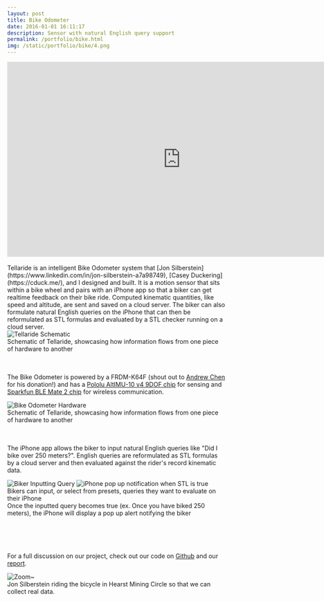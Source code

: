 ```yaml
---
layout: post
title: Bike Odometer
date: 2016-01-01 16:11:17
description: Sensor with natural English query support
permalink: /portfolio/bike.html
img: /static/portfolio/bike/4.png
---
```



<div class="center">
	<iframe  width="800" height="450" src="https://www.youtube.com/embed/MwcW2_1ixCE" frameborder="0" allowfullscreen></iframe>
</div>
<br>
Tellaride is an intelligent Bike Odometer system that [Jon Silberstein](https://www.linkedin.com/in/jon-silberstein-a7a98749), [Casey Duckering](https://cduck.me/), and I designed and built. It is a motion sensor that sits within a bike wheel and pairs with an iPhone app so that a biker can get realtime feedback on their bike ride. Computed kinematic quantities, like speed and altitude, are sent and saved on a cloud server. The biker can also formulate natural English queries on the iPhone that can then be reformulated as STL formulas and evaluated by a STL checker running on a cloud server.

<div class="img_row">
	<img class="contain_col" src="{{ site.baseurl }}/static/portfolio/bike/7.png" alt="Tellaride Schematic">
</div>
<div class="col caption">
	Schematic of Tellaride, showcasing how information flows from one piece of hardware to another
</div>

<br><br>
The Bike Odometer is powered by a FRDM-K64F (shout out to [Andrew Chen](http://www.amazon.com/dp/B00L3R69A4?m=A211WH11UMLSSZ&ref_=v_sp_widget_detail_page) for his donation!) and has a [Pololu AltIMU-10 v4 9DOF chip](https://www.pololu.com/product/2470) for sensing and [Sparkfun BLE Mate 2 chip](https://www.sparkfun.com/products/13019) for wireless communication. 

<div class="img_row">
	<img class="contain_col" src="{{ site.baseurl }}/static/portfolio/bike/3.jpg" alt="Bike Odometer Hardware">
</div>
<div class="col caption">
	Schematic of Tellaride, showcasing how information flows from one piece of hardware to another
</div>

<br><br>
The iPhone app allows the biker to input natural English queries like "Did I bike over 250 meters?". English queries are reformulated as STL formulas by a cloud server and then evaluated against the rider's record kinematic data.
<div class="img_row">
	<img class="col half" src="{{ site.baseurl }}/static/portfolio/bike/5.png" alt="Biker Inputting Query">
	<img class="col half" src="{{ site.baseurl }}/static/portfolio/bike/6.png" alt="iPhone pop up notification when STL is true">
</div>
<div class="col half left caption">
	Bikers can input, or select from presets, queries they want to evaluate on their iPhone
</div>
<div class="col half right caption">
	Once the inputted query becomes true (ex. Once you have biked 250 meters), the iPhone will display a pop up alert notifying the biker
</div>
<br><br><br><br>

For a full discussion on our project, check out our code on [Github](https://github.com/cduck/bikeOdometer) and our [report](https://drive.google.com/file/d/0B6RR0XFJ5pGnX0dFMTN0Rmx5OTg/view?usp=sharing).

<div class="center">
	<img class="contain_col" src="{{ site.baseurl }}/static/portfolio/bike/1.gif" alt="Zoom~">
</div>
<div class="contain_col caption">
	Jon Silberstein riding the bicycle in Hearst Mining Circle so that we can collect real data.
</div>

